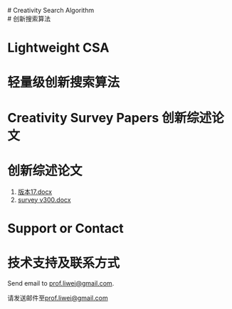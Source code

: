 <p># Creativity Search Algorithm <br />
# 创新搜索算法</p>




# Lightweight CSA 
# 轻量级创新搜索算法

# Creativity Survey Papers 创新综述论文
# 创新综述论文

1. [版本17.docx](https://github.com/creativitysurvey/creativitysurvey.github.io/files/7519298/17.docx)
2. [survey v300.docx](https://github.com/creativitysurvey/creativitysurvey.github.io/files/7519300/survey.v300.docx)

# Support or Contact 
# 技术支持及联系方式

Send email to [prof.liwei@gmail.com](mailto:prof.liwei@gmail.com). 

请发送邮件至[prof.liwei@gmail.com](mailto:prof.liwei@gmail.com)
